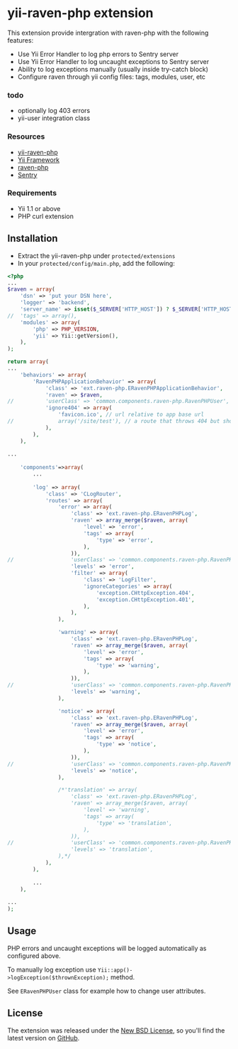 yii-raven-php extension
=======================

This extension provide intergration with raven-php with the following features:

* Use Yii Error Handler to log php errors to Sentry server
* Use Yii Error Handler to log uncaught exceptions to Sentry server
* Ability to log exceptions manually (usually inside try-catch block)
* Configure raven through yii config files: tags, modules, user, etc

### todo

* optionally log 403 errors
* yii-user integration class

### Resources

* [yii-raven-php](https://github.com/Nodge/yii-raven-php)
* [Yii Framework](http://yiiframework.com/)
* [raven-php](https://github.com/getsentry/raven-php)
* [Sentry](https://github.com/getsentry/sentry)


### Requirements

* Yii 1.1 or above
* PHP curl extension


## Installation

* Extract the yii-raven-php under `protected/extensions`
* In your `protected/config/main.php`, add the following:

```php
<?php
...
$raven = array(
	'dsn' => 'put your DSN here',
	'logger' => 'backend',
	'server_name' => isset($_SERVER['HTTP_HOST']) ? $_SERVER['HTTP_HOST'] : 'unknown host',
//	'tags' => array(),
	'modules' => array(
		'php' => PHP_VERSION,
		'yii' => Yii::getVersion(),
	),
);

return array(
...
	'behaviors' => array(
		'RavenPHPApplicationBehavior' => array(
			'class' => 'ext.raven-php.ERavenPHPApplicationBehavior',
			'raven' => $raven,
//			'userClass' => 'common.components.raven-php.RavenPHPUser',
			'ignore404' => array(
				'favicon.ico', // url relative to app base url
//				array('/site/test'), // a route that throws 404 but shouldnt be logged
			),
		),
	),
		
... 
		
	'components'=>array(
		... 
		
		'log' => array(
			'class' => 'CLogRouter',
			'routes' => array(
				'error' => array(
					'class' => 'ext.raven-php.ERavenPHPLog',
					'raven' => array_merge($raven, array(
						'level' => 'error',
						'tags' => array(
							'type' => 'error',
						),
					)),
//					'userClass' => 'common.components.raven-php.RavenPHPUser',
					'levels' => 'error',
					'filter' => array(
						'class' => 'LogFilter',
						'ignoreCategories' => array(
							'exception.CHttpException.404',
							'exception.CHttpException.401',
						),
					),
				),

				'warning' => array(
					'class' => 'ext.raven-php.ERavenPHPLog',
					'raven' => array_merge($raven, array(
						'level' => 'error',
						'tags' => array(
							'type' => 'warning',
						),
					)),
//					'userClass' => 'common.components.raven-php.RavenPHPUser',
					'levels' => 'warning',
				),

				'notice' => array(
					'class' => 'ext.raven-php.ERavenPHPLog',
					'raven' => array_merge($raven, array(
						'level' => 'error',
						'tags' => array(
							'type' => 'notice',
						),
					)),
//					'userClass' => 'common.components.raven-php.RavenPHPUser',
					'levels' => 'notice',
				),

				/*'translation' => array(
					'class' => 'ext.raven-php.ERavenPHPLog',
					'raven' => array_merge($raven, array(
						'level' => 'warning',
						'tags' => array(
							'type' => 'translation',
						),
					)),
//					'userClass' => 'common.components.raven-php.RavenPHPUser',
					'levels' => 'translation',
				),*/
			),
		),
		
		...
	),
	
...
);
```


## Usage

PHP errors and uncaught exceptions will be logged automatically as configured above.

To manually log exception use `Yii::app()->logException($thrownException);` method.

See `ERavenPHPUser` class for example how to change user attributes.


## License

The extension was released under the [New BSD License](http://www.opensource.org/licenses/bsd-license.php), so you'll find the latest version on [GitHub](https://github.com/Nodge/yii-raven-php).
